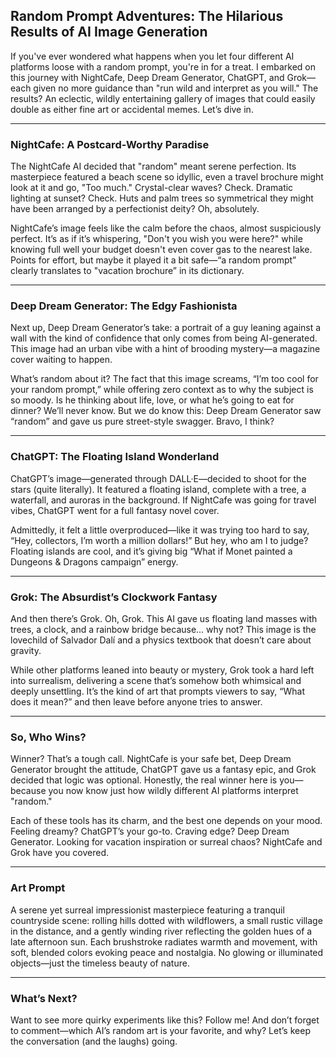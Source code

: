 ## Random Prompt Adventures: The Hilarious Results of AI Image Generation

If you've ever wondered what happens when you let four different AI platforms loose with a random prompt, you're in for a treat. I embarked on this journey with NightCafe, Deep Dream Generator, ChatGPT, and Grok—each given no more guidance than "run wild and interpret as you will." The results? An eclectic, wildly entertaining gallery of images that could easily double as either fine art or accidental memes. Let’s dive in.

---

### NightCafe: A Postcard-Worthy Paradise
The NightCafe AI decided that "random" meant serene perfection. Its masterpiece featured a beach scene so idyllic, even a travel brochure might look at it and go, "Too much." Crystal-clear waves? Check. Dramatic lighting at sunset? Check. Huts and palm trees so symmetrical they might have been arranged by a perfectionist deity? Oh, absolutely.

NightCafe’s image feels like the calm before the chaos, almost suspiciously perfect. It’s as if it’s whispering, "Don't you wish you were here?" while knowing full well your budget doesn't even cover gas to the nearest lake. Points for effort, but maybe it played it a bit safe—“a random prompt” clearly translates to "vacation brochure” in its dictionary.

---

### Deep Dream Generator: The Edgy Fashionista
Next up, Deep Dream Generator’s take: a portrait of a guy leaning against a wall with the kind of confidence that only comes from being AI-generated. This image had an urban vibe with a hint of brooding mystery—a magazine cover waiting to happen.

What’s random about it? The fact that this image screams, “I’m too cool for your random prompt,” while offering zero context as to why the subject is so moody. Is he thinking about life, love, or what he’s going to eat for dinner? We’ll never know. But we do know this: Deep Dream Generator saw “random” and gave us pure street-style swagger. Bravo, I think?

---

### ChatGPT: The Floating Island Wonderland
ChatGPT’s image—generated through DALL·E—decided to shoot for the stars (quite literally). It featured a floating island, complete with a tree, a waterfall, and auroras in the background. If NightCafe was going for travel vibes, ChatGPT went for a full fantasy novel cover.

Admittedly, it felt a little overproduced—like it was trying too hard to say, “Hey, collectors, I’m worth a million dollars!” But hey, who am I to judge? Floating islands are cool, and it’s giving big “What if Monet painted a Dungeons & Dragons campaign” energy.

---

### Grok: The Absurdist’s Clockwork Fantasy
And then there’s Grok. Oh, Grok. This AI gave us floating land masses with trees, a clock, and a rainbow bridge because… why not? This image is the lovechild of Salvador Dalí and a physics textbook that doesn’t care about gravity.

While other platforms leaned into beauty or mystery, Grok took a hard left into surrealism, delivering a scene that’s somehow both whimsical and deeply unsettling. It’s the kind of art that prompts viewers to say, “What does it mean?” and then leave before anyone tries to answer.

---

### So, Who Wins?
Winner? That’s a tough call. NightCafe is your safe bet, Deep Dream Generator brought the attitude, ChatGPT gave us a fantasy epic, and Grok decided that logic was optional. Honestly, the real winner here is you—because you now know just how wildly different AI platforms interpret "random."

Each of these tools has its charm, and the best one depends on your mood. Feeling dreamy? ChatGPT’s your go-to. Craving edge? Deep Dream Generator. Looking for vacation inspiration or surreal chaos? NightCafe and Grok have you covered.

---

### Art Prompt
A serene yet surreal impressionist masterpiece featuring a tranquil countryside scene: rolling hills dotted with wildflowers, a small rustic village in the distance, and a gently winding river reflecting the golden hues of a late afternoon sun. Each brushstroke radiates warmth and movement, with soft, blended colors evoking peace and nostalgia. No glowing or illuminated objects—just the timeless beauty of nature.

---

### What’s Next?
Want to see more quirky experiments like this? Follow me! And don’t forget to comment—which AI’s random art is your favorite, and why? Let’s keep the conversation (and the laughs) going.

